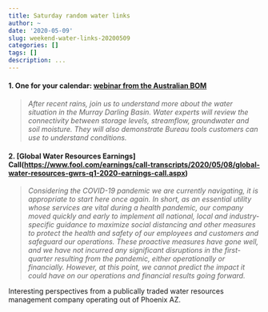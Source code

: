 ```yaml
---
title: Saturday random water links
author: ~
date: '2020-05-09'
slug: weekend-water-links-20200509
categories: []
tags: []
description: ...
---
```


#### 1. One for your calendar: [webinar from the Australian BOM](https://bomwebinars.webex.com/mw3300/mywebex/default.do?nomenu=true&siteurl=bomwebinars&service=6&rnd=0.2562656504298778&main_url=https%3A%2F%2Fbomwebinars.webex.com%2Fec3300%2Feventcenter%2Fevent%2FeventAction.do%3FtheAction%3Ddetail%26%26%26EMK%3D4832534b0000000480d5ddac45c4beeed2729a8091ac23331e2f02dcd8ace86f1be05957ba64d267%26siteurl%3Dbomwebinars%26confViewID%3D159723376481407367%26encryptTicket%3DSDJTSwAAAAS02lLREyR8AxOlQa4ffpWEQB3LyczpBfFdGCPekqPytQ2%26)

> *After recent rains, join us to understand more about the water situation in the Murray Darling Basin. Water experts will review the connectivity between storage levels, streamflow, groundwater and soil moisture. They will also demonstrate Bureau tools customers can use to understand conditions.*

#### 2. [Global Water Resources Earnings] Call(https://www.fool.com/earnings/call-transcripts/2020/05/08/global-water-resources-gwrs-q1-2020-earnings-call.aspx)

> *Considering the COVID-19 pandemic we are currently navigating, it is appropriate to start here once again. In short, as an essential utility whose services are vital during a health pandemic, our company moved quickly and early to implement all national, local and industry-specific guidance to maximize social distancing and other measures to protect the health and safety of our employees and customers and safeguard our operations. These proactive measures have gone well, and we have not incurred any significant disruptions in the first-quarter resulting from the pandemic, either operationally or financially. However, at this point, we cannot predict the impact it could have on our operations and financial results going forward.*

Interesting perspectives from a publically traded water resources management company operating out of Phoenix AZ.
